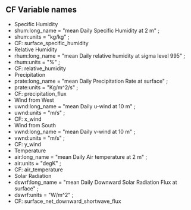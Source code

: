 ## CF Variable names

* Specific Humidity
 * shum:long_name = "mean Daily Specific Humidity at 2 m" ;
 * shum:units = "kg/kg" ;
 * CF: surface_specific_humidity
* Relative Humidity
 * rhum:long_name = "mean Daily relative humidity at sigma level 995" ;
 * rhum:units = "%" ;
 * CF: relative_humidity
* Precipitation
 * prate:long_name = "mean Daily Precipitation Rate at surface" ;
 * prate:units = "Kg/m^2/s" ;
 * CF: precipitation_flux
* Wind from West
 * uwnd:long_name = "mean Daily u-wind at 10 m" ;
 * uwnd:units = "m/s" ;
 * CF: x_wind
* Wind from South 
 * vwnd:long_name = "mean Daily v-wind at 10 m" ;
 * vwnd:units = "m/s" ;
 * CF: y_wind
* Temperature
 * air:long_name = "mean Daily Air temperature at 2 m" ;
 * air:units = "degK" ;
 * CF: air_temperature
* Solar Radiation
 * dswrf:long_name = "mean Daily Downward Solar Radiation Flux at surface" ;
 * dswrf:units = "W/m^2" ;
 * CF: surface_net_downward_shortwave_flux